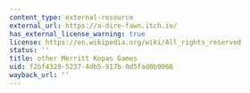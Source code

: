 ```yaml
---
content_type: external-resource
external_url: https://a-dire-fawn.itch.io/
has_external_license_warning: true
license: https://en.wikipedia.org/wiki/All_rights_reserved
status: ''
title: other Merritt Kopas Games
uid: f2bf4329-5237-4db5-917b-0d5fad0b9066
wayback_url: ''
---
```

